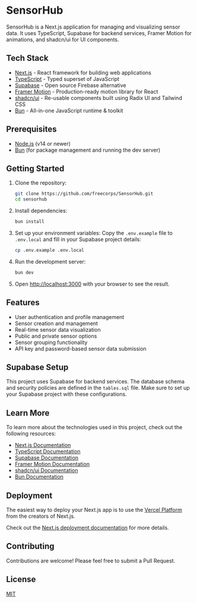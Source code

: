 # SensorHub

SensorHub is a Next.js application for managing and visualizing sensor data. It uses TypeScript, Supabase for backend services, Framer Motion for animations, and shadcn/ui for UI components.

## Tech Stack

- [Next.js](https://nextjs.org/) - React framework for building web applications
- [TypeScript](https://www.typescriptlang.org/) - Typed superset of JavaScript
- [Supabase](https://supabase.io/) - Open source Firebase alternative
- [Framer Motion](https://www.framer.com/motion/) - Production-ready motion library for React
- [shadcn/ui](https://ui.shadcn.com/) - Re-usable components built using Radix UI and Tailwind CSS
- [Bun](https://bun.sh/) - All-in-one JavaScript runtime & toolkit

## Prerequisites

- [Node.js](https://nodejs.org/) (v14 or newer)
- [Bun](https://bun.sh/) (for package management and running the dev server)

## Getting Started

1. Clone the repository:

   ```bash
   git clone https://github.com/freecorps/SensorHub.git
   cd sensorhub
   ```

2. Install dependencies:

   ```bash
   bun install
   ```

3. Set up your environment variables:
   Copy the `.env.example` file to `.env.local` and fill in your Supabase project details:

   ```bash
   cp .env.example .env.local
   ```

4. Run the development server:

   ```bash
   bun dev
   ```

5. Open [http://localhost:3000](http://localhost:3000) with your browser to see the result.

## Features

- User authentication and profile management
- Sensor creation and management
- Real-time sensor data visualization
- Public and private sensor options
- Sensor grouping functionality
- API key and password-based sensor data submission

## Supabase Setup

This project uses Supabase for backend services. The database schema and security policies are defined in the `tables.sql` file. Make sure to set up your Supabase project with these configurations.

## Learn More

To learn more about the technologies used in this project, check out the following resources:

- [Next.js Documentation](https://nextjs.org/docs)
- [TypeScript Documentation](https://www.typescriptlang.org/docs/)
- [Supabase Documentation](https://supabase.io/docs)
- [Framer Motion Documentation](https://www.framer.com/motion/)
- [shadcn/ui Documentation](https://ui.shadcn.com/)
- [Bun Documentation](https://bun.sh/docs)

## Deployment

The easiest way to deploy your Next.js app is to use the [Vercel Platform](https://vercel.com/new?utm_medium=default-template&filter=next.js&utm_source=create-next-app&utm_campaign=create-next-app-readme) from the creators of Next.js.

Check out the [Next.js deployment documentation](https://nextjs.org/docs/deployment) for more details.

## Contributing

Contributions are welcome! Please feel free to submit a Pull Request.

## License

[MIT](https://choosealicense.com/licenses/mit/)
